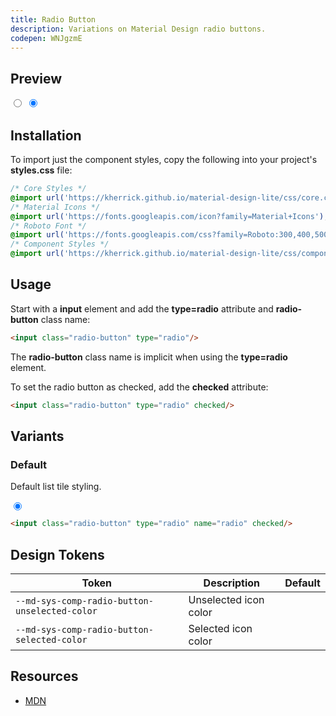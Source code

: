 ```yaml
---
title: Radio Button
description: Variations on Material Design radio buttons.
codepen: WNJgzmE
---
```


## Preview

<div class="preview">
  <input
  class="radio-button"
  type="radio"
  name="question"
  value="false"
  id="false"
  />
  <input
    class="radio-button"
    type="radio"
    name="question"
    value="true"
    id="true"
    checked
  />
</div>

## Installation

To import just the component styles, copy the following into your project's **styles.css** file:

```css
/* Core Styles */
@import url('https://kherrick.github.io/material-design-lite/css/core.css');
/* Material Icons */
@import url('https://fonts.googleapis.com/icon?family=Material+Icons');
/* Roboto Font */
@import url('https://fonts.googleapis.com/css?family=Roboto:300,400,500,700&amp;display=swap');
/* Component Styles */
@import url('https://kherrick.github.io/material-design-lite/css/components/radio-button/style.css');
```

## Usage

Start with a **input** element and add the **type=radio** attribute and **radio-button** class name:

```html
<input class="radio-button" type="radio"/>
```

The **radio-button** class name is implicit when using the **type=radio** element.

To set the radio button as checked, add the **checked** attribute:

```html
<input class="radio-button" type="radio" checked/>
```

## Variants

### Default

Default list tile styling.

<div class="preview">
   <input class="radio-button" type="radio" name="radio" checked/>
</div>

```html
<input class="radio-button" type="radio" name="radio" checked/>
```

## Design Tokens

| Token                                         | Description           | Default                                                                                                         |
|-----------------------------------------------|-----------------------|-----------------------------------------------------------------------------------------------------------------|
| `--md-sys-comp-radio-button-unselected-color` | Unselected icon color | <div class="tooltip token-box color-on-surface-variant" data-tooltip="--md-sys-color-on-surface-variant"></div> |
| `--md-sys-comp-radio-button-selected-color`   | Selected icon color   | <div class="tooltip token-box color-primary" data-tooltip="--md-sys-color-primary"></div>                       |

## Resources

- [MDN](https://developer.mozilla.org/en-US/docs/Web/HTML/Element/input/radio)
